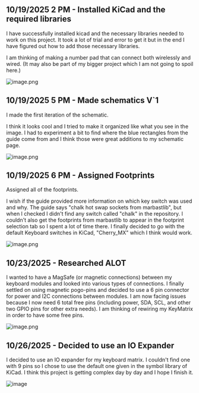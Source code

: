 <!--
  ===================    !!READ THIS NOTICE!!   ====================
  DO NOT edit this file manually. Your changes WILL BE OVERWRITTEN!
  This journal is auto generated and updated by Hack Club Blueprint.
  To edit this file, please edit your journal entries on Blueprint.
  ==================================================================
-->

## 10/19/2025 2 PM - Installed KiCad and the required libraries  

I have successfully installed kicad and the necessary libraries needed to work on this project. It took a lot of trial and error to get it but in the end I have figured out how to add those necessary libraries.

I am thinking of making a number pad that can connect both wirelessly and wired. (It may also be part of my bigger project which I am not going to spoil here.)

![image.png](https://blueprint.hackclub.com/user-attachments/blobs/proxy/eyJfcmFpbHMiOnsiZGF0YSI6MzMzMSwicHVyIjoiYmxvYl9pZCJ9fQ==--027615782dba6419fded193d9cd3cbec1f5e4185/image.png)
  

## 10/19/2025 5 PM - Made schematics V`1  

I made the first iteration of the schematic.

I think it looks cool and I tried to make it organized like what you see in the image. I had to experiment a bit to find where the blue rectangles from the guide come from and I think those were great additions to my schematic page.

![image.png](https://blueprint.hackclub.com/user-attachments/blobs/proxy/eyJfcmFpbHMiOnsiZGF0YSI6MzM3MiwicHVyIjoiYmxvYl9pZCJ9fQ==--589b7ac934ebfbfd105b3f8767efd15d070f894d/image.png)  

## 10/19/2025 6 PM - Assigned Footprints  

Assigned all of the footprints.

I wish if the guide provided more information on which key switch was used and why. The guide says "chalk hot swap sockets from marbastlib", but when I checked I didn't find any switch called "chalk" in the repository. I couldn't also get the footprints from marbastlib to appear in the footprint selection tab so I spent a lot of time there. I finally decided to go with the default Keyboard switches in KiCad, "Cherry_MX" which I think would work.

![image.png](https://blueprint.hackclub.com/user-attachments/blobs/proxy/eyJfcmFpbHMiOnsiZGF0YSI6MzQwMCwicHVyIjoiYmxvYl9pZCJ9fQ==--55ad0cfa42f0295e32f20b57836071218efb4da8/image.png)
  

## 10/23/2025 - Researched ALOT  

I wanted to have a MagSafe (or magnetic connections) between my keyboard modules and looked into various types of connections. I finally settled on using magnetic pogo-pins and decided to use a 6 pin connector for power and I2C connections between modules. I am now facing issues because I now need 6 total free pins (including power, SDA, SCL, and other two GPIO pins for other extra needs). I am thinking of rewiring my KeyMatrix in order to have some free pins.

![image.png](https://blueprint.hackclub.com/user-attachments/blobs/proxy/eyJfcmFpbHMiOnsiZGF0YSI6NDg5NSwicHVyIjoiYmxvYl9pZCJ9fQ==--1cc1f032f0743af1fed084938ee52ba974315605/image.png)  

## 10/26/2025 - Decided to use an IO Expander  

I decided to use an IO expander for my keyboard matrix. I couldn't find one with 9 pins so I chose to use the default one given in the symbol library of KiCad. I think this project is getting complex day by day and I hope I finish it.

![image](https://blueprint.hackclub.com/user-attachments/blobs/proxy/eyJfcmFpbHMiOnsiZGF0YSI6NTY2MCwicHVyIjoiYmxvYl9pZCJ9fQ==--d8793e4fb0418c125b90cd58377c67008e0d3a5e/image.png)  

